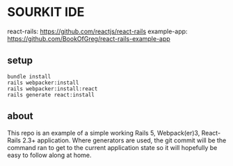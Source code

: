 # SOURKIT IDE

react-rails: https://github.com/reactjs/react-rails
example-app: https://github.com/BookOfGreg/react-rails-example-app

## setup

    bundle install
    rails webpacker:install
    rails webpacker:install:react
    rails generate react:install

## about

This repo is an example of a simple working Rails 5, Webpack(er)3, React-Rails
2.3+ application. Where generators are used, the git commit will be the command
ran to get to the current application state so it will hopefully be easy to
follow along at home.

